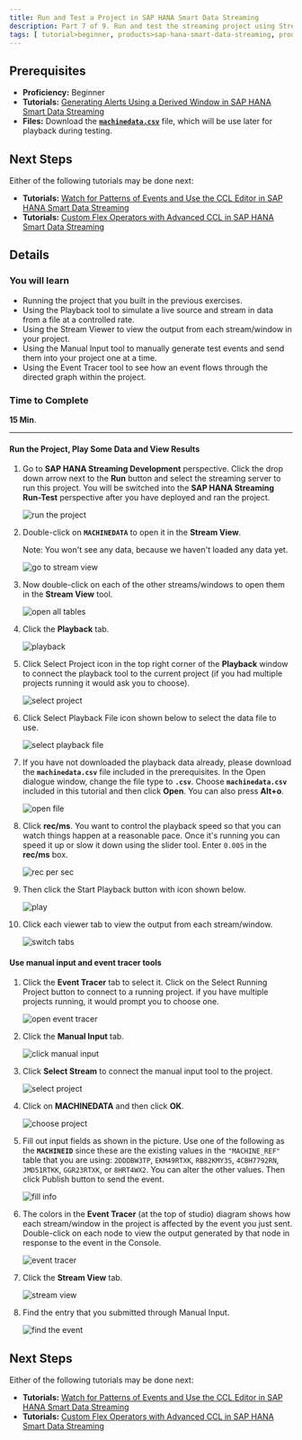 ```yaml
---
title: Run and Test a Project in SAP HANA Smart Data Streaming
description: Part 7 of 9. Run and test the streaming project using Stream View, Manual Input, and Event Tracer tools.
tags: [ tutorial>beginner, products>sap-hana-smart-data-streaming, products>sap-hana-studio ]
---
```

## Prerequisites  
 - **Proficiency:** Beginner
 - **Tutorials:** [Generating Alerts Using a Derived Window in SAP HANA Smart Data Streaming](http://www.sap.com/developer/tutorials/sds-part6-alerts.html)
 - **Files:** Download the [**`machinedata.csv`**](machinedata.csv) file, which will be use later for playback during testing.

## Next Steps
Either of the following tutorials may be done next:
 - **Tutorials:** [Watch for Patterns of Events and Use the CCL Editor in SAP HANA Smart Data Streaming](http://www.sap.com/developer/tutorials/sds-part8-patterns.html)
 - **Tutorials:** [Custom Flex Operators with Advanced CCL in SAP HANA Smart Data Streaming](http://www.sap.com/developer/tutorials/sds-part9-flex-operators.html)

## Details
### You will learn  
 - Running the project that you built in the previous exercises.
 - Using the Playback tool to simulate a live source and stream in data from a file at a controlled rate.
 - Using the Stream Viewer to view the output from each stream/window in your project.
 - Using the Manual Input tool to manually generate test events and send them into your project one at a time.
 - Using the Event Tracer tool to see how an event flows through the directed graph within the project.

### Time to Complete
**15 Min**.

---

#### Run the Project, Play Some Data and View Results

1. Go to **SAP HANA Streaming Development** perspective. Click the drop down arrow next to the **Run** button and select the streaming server to run this project. You will be switched into the **SAP HANA Streaming Run-Test** perspective after you have deployed and ran the project.

    ![run the project](runandplay/1-runtheproject.png)

2. Double-click on **`MACHINEDATA`** to open it in the **Stream View**.

    Note: You won't see any data, because we haven't loaded any data yet.

    ![go to stream view](runandplay/2-gotostreamview.png)

3. Now double-click on each of the other streams/windows to open them in the **Stream View** tool.

    ![open all tables](runandplay/3-openalltables.png)

4. Click the **Playback** tab.

    ![playback](runandplay/4-playback.png)

5. Click Select Project icon in the top right corner of the **Playback** window to connect the playback tool to the current project (if you had multiple projects running it would ask you to choose).

    ![select project](runandplay/5-selectproject.png)

6. Click Select Playback File icon shown below to select the data file to use.

    ![select playback file](runandplay/6-selectplaybackfile.png)

7. If you have not downloaded the playback data already, please download the **`machinedata.csv`** file included in the prerequisites. In the Open dialogue window, change the file type to **`.csv`**. Choose **`machinedata.csv`** included in this tutorial and then click **Open**. You can also press **Alt+o**.

    ![open file](runandplay/7-openfile.png)

8.  Click **rec/ms**. You want to control the playback speed so that you can watch things happen at a reasonable pace. Once it's running you can speed it up or slow it down using the slider tool. Enter `0.005` in the **rec/ms** box.

    ![rec per sec](runandplay/8-recpersec.png)

9. Then click the Start Playback button with icon shown below.

    ![play](runandplay/9-play.png)

10. Click each viewer tab to view the output from each stream/window.

    ![switch tabs](runandplay/10-switchtabs.png)

#### Use manual input and event tracer tools

1. Click the **Event Tracer** tab to select it. Click on the Select Running Project button to connect to a running project. if you have multiple projects running, it would prompt you to choose one.

    ![open event tracer](manualinput/1-openeventtracer.png)

2. Click the **Manual Input** tab.

    ![click manual input](manualinput/2-clickmanualinput.png)

3. Click **Select Stream** to connect the manual input tool to the project.

    ![select project](manualinput/3-selectproject.png)

4. Click on **MACHINEDATA** and then click **OK**.

    ![choose project](manualinput/4-chooseproject.png)

5. Fill out input fields as shown in the picture. Use one of the following as the **`MACHINEID`** since these are the existing values in the `"MACHINE_REF"` table that you are using: `2DDDBW3TP`, `EKM49RTXK`, `RB82KMY3S`, `4CBH7792RN`, `JMD51RTKK`, `GGR23RTXK`, or `8HRT4WX2`. You can alter the other values. Then click Publish button to send the event.

    ![fill info](manualinput/5-fillinfo.png)

6. The colors in the **Event Tracer** (at the top  of studio) diagram shows how each stream/window in the project is affected by the event you just sent. Double-click on each node to view the output generated by that node in response to the event in the Console.

    ![event tracer](manualinput/6-eventtracer.png)

7. Click the **Stream View** tab.

    ![stream view](manualinput/7-streamview.png)

8. Find the entry that you submitted through Manual Input.

    ![find the event](manualinput/8-findtheevent.png)


## Next Steps
Either of the following tutorials may be done next:
 - **Tutorials:** [Watch for Patterns of Events and Use the CCL Editor in SAP HANA Smart Data Streaming](http://www.sap.com/developer/tutorials/sds-part8-patterns.html)
 - **Tutorials:** [Custom Flex Operators with Advanced CCL in SAP HANA Smart Data Streaming](http://www.sap.com/developer/tutorials/sds-part9-flex-operators.html)

